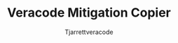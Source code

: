 ---
layout: post
repolink: "https://github.com/tjarrettveracode/veracode-mitigation-copier"
title: "Veracode Mitigation Copier"
description: "Copies mitigations from one Veracode profile to another if it's the same flaw based on the following flaw attributes: issueid, cweid, type, sourcefile, and line. The script will copy all proposed and accepted mitigations for the flaw. The script will skip a flaw in the copy_to build if it already has an accepted mitigation."
author: "Tjarrettveracode"
author-link: "https://github.com/tjarrettveracode/"
content-type: "automating_common_veracode_platform_tasks"
repo: "github"
repo_title: "Veracode Mitigation Copier"
---